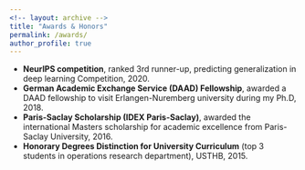 ```yaml
---
<!-- layout: archive -->
title: "Awards & Honors"
permalink: /awards/
author_profile: true
---
```


* **NeurIPS competition**, ranked 3rd runner-up, predicting generalization in deep learning Competition, 2020.
* **German Academic Exchange Service (DAAD) Fellowship**, awarded a DAAD fellowship to visit Erlangen-Nuremberg university during my  Ph.D, 2018.
* **Paris-Saclay Scholarship (IDEX Paris-Saclay)**, awarded the international Masters scholarship for academic excellence from Paris-Saclay University, 2016.
* **Honorary Degrees Distinction for University Curriculum** (top 3 students in operations research department), USTHB, 2015.


